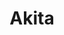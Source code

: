 ---
codehost: https://github.com/https://github.com/akitasoftware
logohandle: akitasoftware
sort: akitasoftware
title: Akita
twitter: https://x.com/akitasoftware
website: https://www.akitasoftware.com/
---
